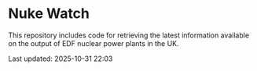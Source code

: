 # Nuke Watch

This repository includes code for retrieving the latest information available on the output of EDF nuclear power plants in the UK.

Last updated: 2025-10-31 22:03